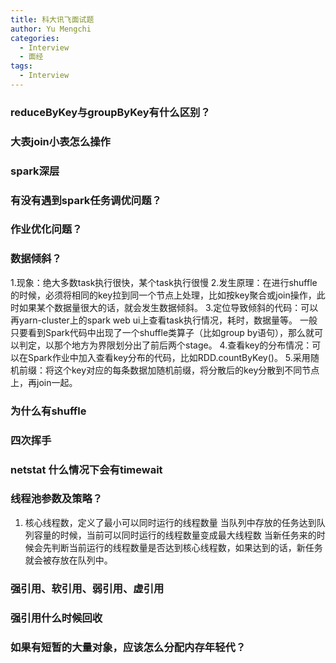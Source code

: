 ```yaml
---
title: 科大讯飞面试题
author: Yu Mengchi
categories:
  - Interview
  - 面经
tags:
  - Interview
---
```

  
### reduceByKey与groupByKey有什么区别？


### 大表join小表怎么操作


### spark深层


### 有没有遇到spark任务调优问题？

### 作业优化问题？


### 数据倾斜？
1.现象：绝大多数task执行很快，某个task执行很慢
2.发生原理：在进行shuffle的时候，必须将相同的key拉到同一个节点上处理，比如按key聚合或join操作，此时如果某个数据量很大的话，就会发生数据倾斜。
3.定位导致倾斜的代码：可以再yarn-cluster上的spark web ui上查看task执行情况，耗时，数据量等。
一般只要看到Spark代码中出现了一个shuffle类算子（比如group by语句），那么就可以判定，以那个地方为界限划分出了前后两个stage。
4.查看key的分布情况：可以在Spark作业中加入查看key分布的代码，比如RDD.countByKey()。
5.采用随机前缀：将这个key对应的每条数据加随机前缀，将分散后的key分散到不同节点上，再join一起。


### 为什么有shuffle


### 四次挥手


### netstat 什么情况下会有timewait


### 线程池参数及策略？
1. 核心线程数，定义了最小可以同时运行的线程数量
当队列中存放的任务达到队列容量的时候，当前可以同时运行的线程数量变成最大线程数
当新任务来的时候会先判断当前运行的线程数量是否达到核心线程数，如果达到的话，新任务就会被存放在队列中。


### 强引用、软引用、弱引用、虚引用


### 强引用什么时候回收

### 如果有短暂的大量对象，应该怎么分配内存年轻代？


